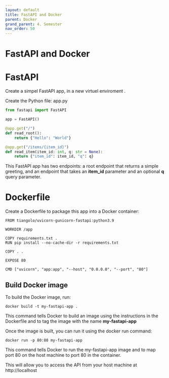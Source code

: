 ```yaml
---
layout: default
title: FastAPI and Docker
parent: Docker
grand_parent: 4. Semester
nav_order: 50
---
```


# FastAPI and Docker

# FastAPI
Create a simpel FastAPI app, in a new virtuel enviroment .

Create the Python file: app.py

```python
from fastapi import FastAPI

app = FastAPI()

@app.get("/")
def read_root():
    return {"Hello": "World"}

@app.get("/items/{item_id}")
def read_item(item_id: int, q: str = None):
    return {"item_id": item_id, "q": q}

```

This FastAPI app has two endpoints: a root endpoint that returns a simple greeting, and an endpoint that takes an **item_id** parameter and an optional **q** query parameter.

# Dockerfile
Create a Dockerfile to package this app into a Docker container:

```
FROM tiangolo/uvicorn-gunicorn-fastapi:python3.9

WORKDIR /app

COPY requirements.txt .
RUN pip install --no-cache-dir -r requirements.txt

COPY . .

EXPOSE 80

CMD ["uvicorn", "app:app", "--host", "0.0.0.0", "--port", "80"]
```

## Build Docker image
To build the Docker image, run:

    docker build -t my-fastapi-app .

This command tells Docker to build an image using the instructions in the Dockerfile and to tag the image with the name **my-fastapi-app**

Once the image is built, you can run it using the docker run command:

    docker run -p 80:80 my-fastapi-app

This command tells Docker to run the my-fastapi-app image and to map port 80 on the host machine to port 80 in the container. 

This will allow you to access the API from your host machine at http://localhost